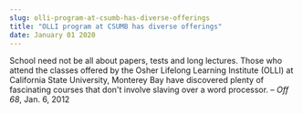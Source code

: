 ```yaml
---
slug: olli-program-at-csumb-has-diverse-offerings
title: "OLLI program at CSUMB has diverse offerings"
date: January 01 2020
---
```


<p>School need not be all about papers, tests and long lectures. Those who attend the classes offered by the Osher Lifelong Learning Institute (OLLI) at California State University, Monterey Bay have discovered plenty of fascinating courses that don't involve slaving over a word processor. – <em>Off 68</em>, Jan. 6, 2012
</p>
